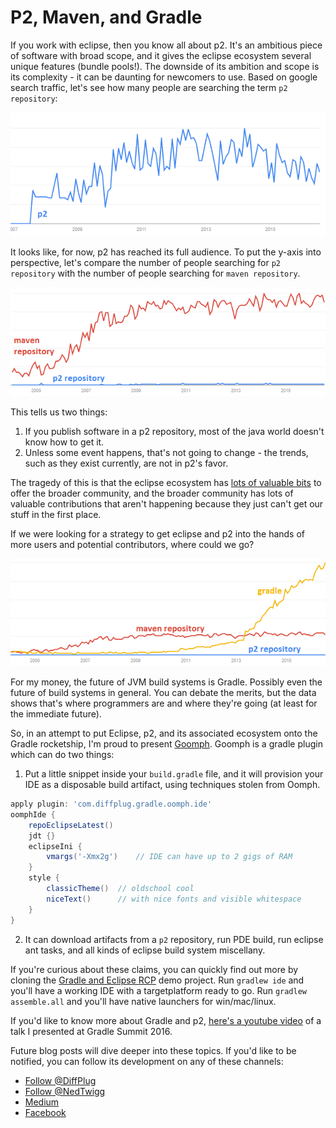 # P2, Maven, and Gradle

If you work with eclipse, then you know all about p2.  It's an ambitious piece of software with broad scope, and it gives the eclipse ecosystem several unique features (bundle pools!).  The downside of its ambition and scope is its complexity - it can be daunting for newcomers to use.  Based on google search traffic, let's see how many people are searching the term `p2 repository`:

!["p2 repository"](p2.png)

It looks like, for now, p2 has reached its full audience.  To put the y-axis into perspective, let's compare the number of people searching for `p2 repository` with the number of people searching for `maven repository`.

!["p2 repository" vs "maven repository"](p2_maven.png)

This tells us two things:

1. If you publish software in a p2 repository, most of the java world doesn't know how to get it.
2. Unless some event happens, that's not going to change - the trends, such as they exist currently, are not in p2's favor.

The tragedy of this is that the eclipse ecosystem has [lots of valuable bits](https://github.com/diffplug/spotless) to offer the broader community, and the broader community has lots of valuable contributions that aren't happening because they just can't get our stuff in the first place.

If we were looking for a strategy to get eclipse and p2 into the hands of more users and potential contributors, where could we go?

!["p2 repository" vs "maven repository" vs "gradle"](p2_maven_gradle.png)

For my money, the future of JVM build systems is Gradle.  Possibly even the future of build systems in general.  You can debate the merits, but the data shows that's where programmers are and where they're going (at least for the immediate future).

So, in an attempt to put Eclipse, p2, and its associated ecosystem onto the Gradle rocketship, I'm proud to present [Goomph](https://github.com/diffplug/goomph).  Goomph is a gradle plugin which can do two things:

1) Put a little snippet inside your `build.gradle` file, and it will provision your IDE as a disposable build artifact, using techniques stolen from Oomph.

```groovy
apply plugin: 'com.diffplug.gradle.oomph.ide'
oomphIde {
	repoEclipseLatest()
	jdt {}
	eclipseIni {
		vmargs('-Xmx2g')    // IDE can have up to 2 gigs of RAM
	}
	style {
		classicTheme()  // oldschool cool
		niceText()      // with nice fonts and visible whitespace
	}
}
```

2) It can download artifacts from a `p2` repository, run PDE build, run eclipse ant tasks, and all kinds of eclipse build system miscellany.

If you're curious about these claims, you can quickly find out more by cloning the [Gradle and Eclipse RCP](https://github.com/diffplug/gradle_and_eclipse_rcp) demo project.  Run `gradlew ide` and you'll have a working IDE with a targetplatform ready to go.  Run `gradlew assemble.all` and you'll have native launchers for win/mac/linux.

If you'd like to know more about Gradle and p2, [here's a youtube video](https://www.youtube.com/watch?v=PIC6YeRkRlo&feature=youtu.be) of a talk I presented at Gradle Summit 2016.

Future blog posts will dive deeper into these topics.  If you'd like to be notified, you can follow its development on any of these channels:

<!---freshmark follow
output = follow;
-->
* [Follow @DiffPlug](https://twitter.com/DiffPlug)
* [Follow @NedTwigg](https://twitter.com/NedTwigg)
* [Medium](https://medium.com/diffplug)
* [Facebook](https://www.facebook.com/DiffPlug)

<!---freshmark /follow -->
